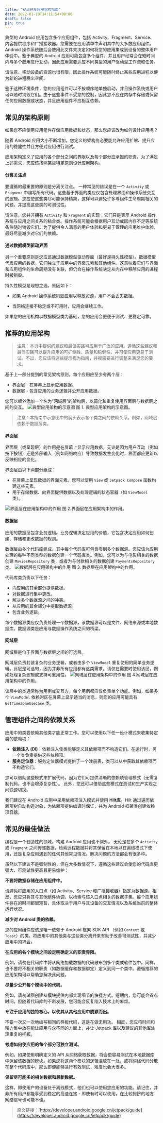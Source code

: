 ```yaml
---
title: "安卓开发应用架构指南"
date: 2022-01-10T14:11:54+08:00
draft: false
pin: true
---
```

典型的 Android 应用包含多个应用组件，包括 Activity、Fragment、Service、内容提供程序和广播接收器。您需要在应用清单中声明其中的大多数应用组件。Android 操作系统随后会使用此文件来决定如何将您的应用集成到设备的整体用户体验中。鉴于典型的 Android 应用可能包含多个组件，并且用户经常会在短时间内与多个应用进行互动，因此应用需要适应不同类型的用户驱动型工作流和任务。
<!--more-->
请注意，移动设备的资源也很有限，因此操作系统可能随时终止某些应用进程以便为新的进程腾出空间。

鉴于这种环境条件，您的应用组件可以不按顺序地单独启动，并且操作系统或用户可以随时销毁它们。由于这些事件不受您的控制，因此您不应在内存中存储或保留任何应用数据或状态，并且应用组件不应相互依赖。
## 常见的架构原则
如果您不应使用应用组件存储应用数据和状态，那么您应该改为如何设计应用呢？

随着 Android 应用大小不断增加，您定义的架构务必要能允许应用扩缩、提升应用的稳健性并且方便对应用进行测试。

应用架构定义了应用的各个部分之间的界限以及每个部分应承担的职责。为了满足上述需求，您应该按照某些特定原则设计应用架构。
#### 分离关注点
要遵循的最重要的原则是分离关注点。 一种常见的错误是在一个 `Activity` 或 `Fragment` 中编写所有代码。这些基于界面的类应仅包含处理界面和操作系统交互的逻辑。您应使这些类尽可能保持精简，这样可以避免许多与组件生命周期相关的问题，并提高这些类的可测试性。

请注意，您并非拥有 `Activity` 和 `Fragment` 的实现；它们只是表示 Android 操作系统与应用之间关系的粘合类。操作系统可能会根据用户互动或因内存不足等系统条件随时销毁它们。为了提供令人满意的用户体验和更易于管理的应用维护体验，最好尽量减少对它们的依赖。
#### 通过数据模型驱动界面
另一个重要原则是您应该通过数据模型驱动界面（最好是持久性模型）。数据模型代表应用的数据。它们独立于应用中的界面元素和其他组件。这意味着它们与界面和应用组件的生命周期没有关联，但仍会在操作系统决定从内存中移除应用的进程时被销毁。

持久性模型是理想之选，原因如下：

 - 如果 Android 操作系统销毁应用以释放资源，用户不会丢失数据。

 - 当网络连接不稳定或不可用时，应用会继续工作。

如果您的应用机构以数据模型类为基础，您的应用会更便于测试、更稳定可靠。
## 推荐的应用架构
>注意：本页中提供的建议和最佳实践可应用于广泛的应用。遵循这些建议和最佳实践可以提升应用的可扩缩性、质量和稳健性，并可使应用更易于测试。不过，您应该将这些提示视为指南，并视需要进行调整来满足您的要求。

基于上一部分提到的常见架构原则，每个应用应至少有两个层：

- 界面层 - 在屏幕上显示应用数据。
- 数据层 - 包含应用的业务逻辑并公开应用数据。

您可以额外添加一个名为“网域层”的架构层，以简化和重复使用界面层与数据层之间的交互。
![典型应用架构的示意图](https://developer.android.google.cn/topic/libraries/architecture/images/mad-arch-overview.png)
图 1. 典型应用架构的示意图。
>注意：本指南中示意图中的箭头表示各个类之间的依赖关系。例如，网域层依赖于数据层类。

#### 界面层
界面层（或呈现层）的作用是在屏幕上显示应用数据。无论是因为用户互动（例如按下按钮）还是外部输入（例如网络响应）导致数据发生变化时，界面都应更新以反映相应的变化。

界面层由以下两部分组成：

- 在屏幕上呈现数据的界面元素。您可以使用 `View` 或 `Jetpack Compose` 函数构建这些元素。
- 用于存储数据、向界面提供数据以及处理逻辑的状态容器（如 `ViewModel` 类）。

![界面层在应用架构中的作用](https://developer.android.google.cn/topic/libraries/architecture/images/mad-arch-overview-ui.png)
图 2.界面层在应用架构中的作用。

#### 数据层
应用的数据层包含业务逻辑。业务逻辑决定应用的价值，它包含决定应用如何创建、存储和更改数据的规则。

数据层由多个代码库组成，其中每个代码库可包含零到多个数据源。您应该为应用处理的每种不同类型的数据创建一个代码库类。例如，您可以为与电影相关的数据创建 `MoviesRepository` 类，或者为与付款相关的数据创建 `PaymentsRepository` 类。
![数据层在应用架构中的作用](https://developer.android.google.cn/topic/libraries/architecture/images/mad-arch-overview-data.png)
图 3. 数据层在应用架构中的作用。

代码库类负责以下任务：

- 向应用的其余部分提供数据。
- 对数据进行集中更改。
- 解决多个数据源之间的冲突。
- 从应用的其余部分中提取数据源。
- 包含业务逻辑。

每个数据源类应仅负责处理一个数据源，该数据源可以是文件、网络来源或本地数据库。数据源类是应用与数据操作系统之间的桥梁。
#### 网域层
网域层是位于界面与数据层之间的可选层。

网域层负责封装复杂的业务逻辑，或者由多个 `ViewModel` 重复使用的简单业务逻辑。此层是可选的，因为并非所有应用都有这类需求。请仅在需要时使用该层，例如处理复杂逻辑或支持可重用性。
![网域层在应用架构中的作用](https://developer.android.google.cn/topic/libraries/architecture/images/mad-arch-overview-domain.png)
图 4.网域层在应用架构中的作用。

该层中的类通常称为用例或交互方。每个用例都应仅负责单个功能。例如，如果多个 `ViewModel` 依赖时区在屏幕上显示适当的消息，则您的应用可能具有 `GetTimeZoneUseCase` 类。

## 管理组件之间的依赖关系
应用中的类要依赖其他类才能正常工作。您可以使用以下任一设计模式来收集特定类的依赖项：

- **依赖注入 (DI)**：依赖注入使类能够定义其依赖项而不构造它们。在运行时，另一个类负责提供这些依赖项。
- **服务定位器**：服务定位器模式提供了一个注册表，类可以从中获取其依赖项而不构造它们。

您可以借助这些模式来扩展代码，因为它们可提供清晰的依赖项管理模式（无需复制代码，也不会增添复杂性）。 此外，您还可以借助这些模式在测试和生产实现之间快速切换。

我们建议在 Android 应用中采用依赖项注入模式并使用 **Hilt库**。Hilt 通过遍历依赖项树自动构造对象，为依赖项提供编译时保证，并为 Android 框架类创建依赖项容器。
## 常见的最佳做法
编程是一个创造性的领域，构建 Android 应用也不例外。 无论是在多个 `Activity` 或 `Fragment` 之间传递数据，检索远程数据并将其保留在本地以在离线模式下使用，还是复杂应用遇到的任何其他常见情况，解决问题的方法都会有很多种。

虽然以下建议不是强制性的，但在大多数情况下，遵循这些建议会使您的代码库更强大、可测试性更高且更易维护：

**不要将数据存储在应用组件中。**

请避免将应用的入口点（如 Activity、Service 和广播接收器）指定为数据源。相反，您应只将其与其他组件协调，以检索与该入口点相关的数据子集。每个应用组件存在的时间都很短暂，具体取决于用户与其设备的交互情况以及系统当前的整体运行状况。

**减少对 Android 类的依赖。**

您的应用组件应该是唯一依赖于 Android 框架 SDK API （例如 `Context` 或 `Toast`）的类。将应用中的其他类与这些类分离开来有助于改善可测试性，并减少应用中的耦合。

**在应用的各个模块之间设定明确定义的职责界限。**

例如，请勿在代码库中将从网络加载数据的代码散布到多个类或软件包中。同样，也不要将不相关的职责（如数据缓存和数据绑定）定义到同一个类中。遵循推荐的应用架构可以帮助您解决此问题。

**尽量少公开每个模块中的代码。**

例如，请勿试图创建从模块提供内部实现细节的快捷方式。短期内，您可能会省点时间，但随着代码库的不断发展，您可能会反复陷入技术上的麻烦。

**专注于应用的独特核心，以使其从其他应用中脱颖而出。**

不要一次又一次地编写相同的样板代码，这是在做无用功。 相反，您应将时间和精力集中放在能让应用与众不同的方面上，并让 Jetpack 库以及建议的其他库处理重复的样板。

**考虑如何使应用的每个部分可独立测试。**

例如，如果使用明确定义的 API 从网络获取数据，将会更容易测试在本地数据库中保留该数据的模块。如果您将这两个模块的逻辑混放在一处，或将网络代码分散在整个代码库中，那么即便能够进行有效测试，难度也会大很多。

**保留尽可能多的相关数据和最新数据。**

这样，即使用户的设备处于离线模式，他们也可以使用您应用的功能。请记住，并非所有用户都能享受到稳定的高速连接 - 即使有时可以使用，在比较拥挤的地方网络信号也可能不佳。

>原文链接：[https://developer.android.google.cn/jetpack/guide](https://developer.android.google.cn/jetpack/guide)